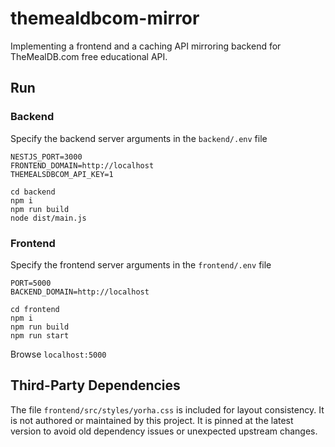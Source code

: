 # themealdbcom-mirror

Implementing a frontend and a caching API mirroring backend for TheMealDB.com
free educational API.

## Run

### Backend

Specify the backend server arguments in the `backend/.env` file

```
NESTJS_PORT=3000
FRONTEND_DOMAIN=http://localhost
THEMEALSDBCOM_API_KEY=1
```

```
cd backend
npm i
npm run build
node dist/main.js
```

### Frontend

Specify the frontend server arguments in the `frontend/.env` file

```
PORT=5000
BACKEND_DOMAIN=http://localhost
```

```
cd frontend
npm i
npm run build
npm run start
```

Browse `localhost:5000`

## Third-Party Dependencies

The file `frontend/src/styles/yorha.css` is included for layout consistency.
It is not authored or maintained by this project. It is pinned at the latest
version to avoid old dependency issues or unexpected upstream changes.
